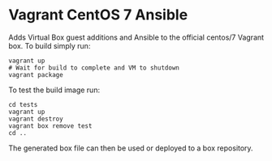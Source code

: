 # Vagrant CentOS 7 Ansible
Adds Virtual Box guest additions and Ansible to the official centos/7 Vagrant box.
To build simply run:
```
vagrant up
# Wait for build to complete and VM to shutdown
vagrant package
```

To test the build image run:
```
cd tests
vagrant up
vagrant destroy
vagrant box remove test
cd ..
```

The generated box file can then be used or deployed to a box repository.
